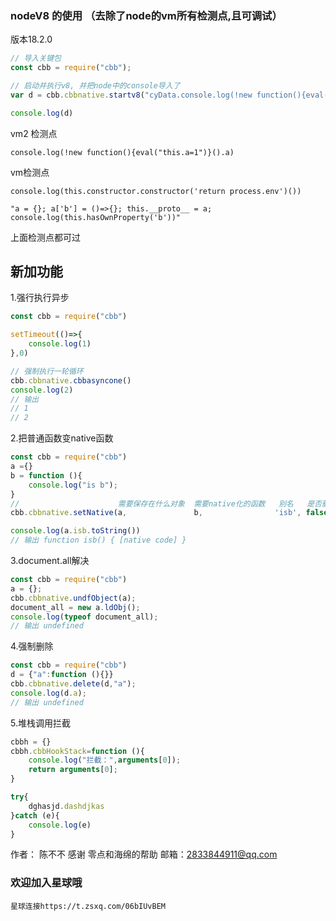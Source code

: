 ### nodeV8 的使用 （去除了node的vm所有检测点,且可调试） 

版本18.2.0

```javascript
// 导入关键包
const cbb = require("cbb");

// 启动并执行v8, 并把node中的console导入了
var d = cbb.cbbnative.startv8("cyData.console.log(!new function(){eval(\"this.a=1\")}().a)",{console:console})

console.log(d)
```

vm2 检测点

``console.log(!new function(){eval("this.a=1")}().a)``

vm检测点

``console.log(this.constructor.constructor('return process.env')())``

``"a = {}; a['b'] = ()=>{}; this.__proto__ = a; console.log(this.hasOwnProperty('b'))"``


上面检测点都可过


## 新加功能

1.强行执行异步
```javascript
const cbb = require("cbb")

setTimeout(()=>{
    console.log(1)
},0)

// 强制执行一轮循环
cbb.cbbnative.cbbasyncone()
console.log(2)
// 输出
// 1
// 2

```

2.把普通函数变native函数

```javascript
const cbb = require("cbb")
a ={}
b = function (){
    console.log("is b");
}
//                      需要保存在什么对象  需要native化的函数   别名   是否删除多余属性   length的长度    是否为不可枚举
cbb.cbbnative.setNative(a,               b,                'isb', false,           0,            1);

console.log(a.isb.toString())
// 输出 function isb() { [native code] }

```

3.document.all解决
```javascript
const cbb = require("cbb")
a = {};
cbb.cbbnative.undfObject(a);
document_all = new a.ldObj();
console.log(typeof document_all);
// 输出 undefined
```

4.强制删除
```javascript
const cbb = require("cbb")
d = {"a":function (){}}
cbb.cbbnative.delete(d,"a");
console.log(d.a);
// 输出 undefined

```

5.堆栈调用拦截
```javascript
cbbh = {}
cbbh.cbbHookStack=function (){
    console.log("拦截：",arguments[0]);
    return arguments[0];
}

try{
    dghasjd.dashdjkas
}catch (e){
    console.log(e)
}

```



作者： 陈不不
感谢 零点和海绵的帮助
邮箱：2833844911@qq.com

### 欢迎加入星球哦 

``星球连接https://t.zsxq.com/06bIUvBEM``
